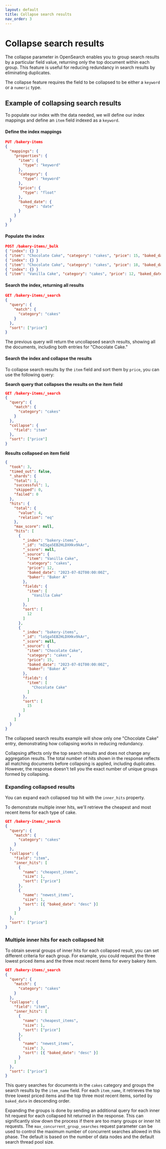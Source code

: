 ```yaml
---
layout: default
title: Collapse search results
nav_order: 3
---
```


# Collapse search results

The collapse parameter in OpenSearch enables you to group search results by a particular field value, returning only the top document within each group. This feature is useful for reducing redundancy in search results by eliminating duplicates.

The collapse feature requires the field to be collapsed to be either a `keyword` or a `numeric` type.

## Example of collapsing search results

To populate our index with the data needed, we will define our index mappings and define an `item` field indexed as a `keyword`. 

#### Define the index mappings

```json
PUT /bakery-items
{
  "mappings": {
    "properties": {
      "item": {
        "type": "keyword"
      },
      "category": {
        "type": "keyword"
      },
      "price": {
        "type": "float"
      },
      "baked_date": {
        "type": "date"
      }
    }
  }
}
```

#### Populate the index

```json
POST /bakery-items/_bulk
{ "index": {} }
{ "item": "Chocolate Cake", "category": "cakes", "price": 15, "baked_date": "2023-07-01T00:00:00Z" }
{ "index": {} }
{ "item": "Chocolate Cake", "category": "cakes", "price": 18, "baked_date": "2023-07-04T00:00:00Z" }
{ "index": {} }
{ "item": "Vanilla Cake", "category": "cakes", "price": 12, "baked_date": "2023-07-02T00:00:00Z" }
```

#### Search the index, returning all results

```json
GET /bakery-items/_search
{
  "query": {
    "match": {
      "category": "cakes"
    }
  },
  "sort": ["price"]
}
```

The previous query will return the uncollapsed search results, showing all the documents, including both entries for "Chocolate Cake."

#### Search the index and collapse the results

To collapse search results by the `item` field and sort them by `price`, you can use the following query:

**Search query that collapses the results on the item field**

```json
GET /bakery-items/_search
{
  "query": {
    "match": {
      "category": "cakes"
    }
  },
  "collapse": {
    "field": "item"
  },
  "sort": ["price"]
}
```

**Results collapsed on item field**

```json
{
  "took": 3,
  "timed_out": false,
  "_shards": {
    "total": 1,
    "successful": 1,
    "skipped": 0,
    "failed": 0
  },
  "hits": {
    "total": {
      "value": 4,
      "relation": "eq"
    },
    "max_score": null,
    "hits": [
      {
        "_index": "bakery-items",
        "_id": "mISga5EB2HLDXHkv9kAr",
        "_score": null,
        "_source": {
          "item": "Vanilla Cake",
          "category": "cakes",
          "price": 12,
          "baked_date": "2023-07-02T00:00:00Z",
          "baker": "Baker A"
        },
        "fields": {
          "item": [
            "Vanilla Cake"
          ]
        },
        "sort": [
          12
        ]
      },
      {
        "_index": "bakery-items",
        "_id": "loSga5EB2HLDXHkv9kAr",
        "_score": null,
        "_source": {
          "item": "Chocolate Cake",
          "category": "cakes",
          "price": 15,
          "baked_date": "2023-07-01T00:00:00Z",
          "baker": "Baker A"
        },
        "fields": {
          "item": [
            "Chocolate Cake"
          ]
        },
        "sort": [
          15
        ]
      }
    ]
  }
}
```

The collapsed search results example will show only one "Chocolate Cake" entry, demonstrating how collapsing works in reducing redundancy.

Collapsing affects only the top search results and does not change any aggregation results. The total number of hits shown in the response reflects all matching documents before collapsing is applied, including duplicates. However, the response doesn't tell you the exact number of unique groups formed by collapsing.

### Expanding collapsed results

You can expand each collapsed top hit with the `inner_hits` property. 

To demonstrate multiple inner hits, we'll retrieve the cheapest and most recent items for each type of cake.

```json
GET /bakery-items/_search
{
  "query": {
    "match": {
      "category": "cakes"
    }
  },
  "collapse": {
    "field": "item",
    "inner_hits": [
      {
        "name": "cheapest_items",
        "size": 1,
        "sort": ["price"]
      },
      {
        "name": "newest_items",
        "size": 1,
        "sort": [{ "baked_date": "desc" }]
      }
    ]
  },
  "sort": ["price"]
}

```

### Multiple inner hits for each collapsed hit

To obtain several groups of inner hits for each collapsed result, you can set different criteria for each group. For example, you could request the three lowest priced items and the three most recent items for every bakery item.

```json
GET /bakery-items/_search
{
  "query": {
    "match": {
      "category": "cakes"
    }
  },
  "collapse": {
    "field": "item",
    "inner_hits": [
      {
        "name": "cheapest_items",
        "size": 1,
        "sort": ["price"]
      },
      {
        "name": "newest_items",
        "size": 3,
        "sort": [{ "baked_date": "desc" }]
      }
    ]
  },
  "sort": ["price"]
}


```
This query searches for documents in the `cakes` category and groups the search results by the `item_name` field. For each `item_name`, it retrieves the top three lowest priced items and the top three most recent items, sorted by `baked_date` in descending order.

Expanding the groups is done by sending an additional query for each inner hit request for each collapsed hit returned in the response. This can significantly slow down the process if there are too many groups or inner hit requests. The `max_concurrent_group_searches` request parameter can be used to control the maximum number of concurrent searches allowed in this phase. The default is based on the number of data nodes and the default search thread pool size.

